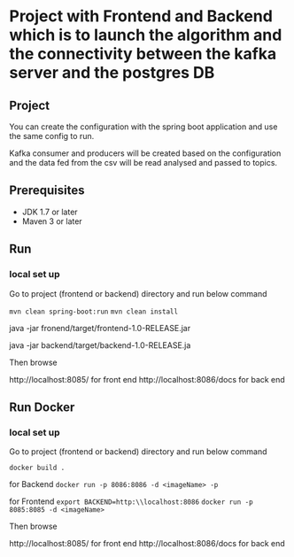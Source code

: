 # Project with Frontend and Backend which is to launch the algorithm and the connectivity between the kafka server and the postgres DB

## Project
You can create the configuration with the spring boot application and use the same config to run.

Kafka consumer and producers will be created based on the configuration and the data fed from the csv will be read analysed and passed to topics. 

## Prerequisites

- JDK 1.7 or later
- Maven 3 or later

## Run
### local set up
Go to project (frontend or backend) directory and run below command

```mvn clean spring-boot:run```
```mvn clean install```

java -jar fronend/target/frontend-1.0-RELEASE.jar

java -jar backend/target/backend-1.0-RELEASE.ja

Then browse

http://localhost:8085/ for front end
http://localhost:8086/docs for back end

## Run Docker
### local set up
Go to project (frontend or backend) directory and run below command

```docker build .```

for Backend
```docker run -p 8086:8086 -d <imageName> -p```


for Frontend
```export BACKEND=http:\\localhost:8086```
```docker run -p 8085:8085 -d <imageName>```

Then browse

http://localhost:8085/ for front end
http://localhost:8086/docs for back end
